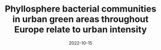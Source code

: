 ---
title: "Phyllosphere bacterial communities in urban green areas throughout Europe relate to urban intensity"
collection: publications
permalink: /publication/2022-phyllosphere-bacteria
excerpt: 'This study examines bacterial communities in urban green spaces across Europe, with 7 citations.'
date: 2022-10-15
venue: 'FEMS Microbiology Ecology'
paperurl: 'https://doi.org/10.1093/femsec/fiac106'
citation: 'Muyshondt, B., Wuyts, K., Van Mensel, A., Smets, W., Lebeer, S., Aleixo, C., ... & Samson, R. (2022). Phyllosphere bacterial communities in urban green areas throughout Europe relate to urban intensity. FEMS Microbiology Ecology, 98(10), fiac106.'
--- 